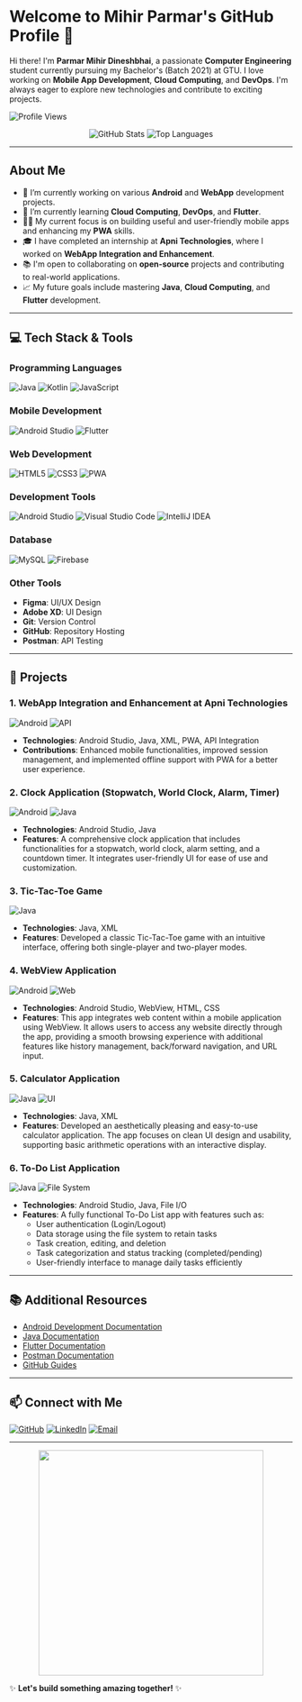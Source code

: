 # Welcome to Mihir Parmar's GitHub Profile 👋

Hi there! I'm **Parmar Mihir Dineshbhai**, a passionate **Computer Engineering** student currently pursuing my Bachelor's (Batch 2021) at GTU. I love working on **Mobile App Development**, **Cloud Computing**, and **DevOps**. I'm always eager to explore new technologies and contribute to exciting projects.

![Profile Views](https://komarev.com/ghpvc/?username=MihirParmar011&color=blue)

<p align="center">
  <img src="https://github-readme-stats.vercel.app/api?username=MihirParmar011&show_icons=true&theme=radical" alt="GitHub Stats">
  <img src="https://github-readme-stats.vercel.app/api/top-langs/?username=MihirParmar011&layout=compact&theme=radical" alt="Top Languages">
</p>

---

## About Me
- 🔭 I’m currently working on various **Android** and **WebApp** development projects.
- 🌱 I’m currently learning **Cloud Computing**, **DevOps**, and **Flutter**.
- 👨‍💻 My current focus is on building useful and user-friendly mobile apps and enhancing my **PWA** skills.
- 🎓 I have completed an internship at **Apni Technologies**, where I worked on **WebApp Integration and Enhancement**.
- 📚 I'm open to collaborating on **open-source** projects and contributing to real-world applications.
- 📈 My future goals include mastering **Java**, **Cloud Computing**, and **Flutter** development.

---

## 💻 Tech Stack & Tools

### Programming Languages  
![Java](https://img.shields.io/badge/Java-ED8B00?style=for-the-badge&logo=java&logoColor=white)
![Kotlin](https://img.shields.io/badge/Kotlin-0095D5?style=for-the-badge&logo=kotlin&logoColor=white)
![JavaScript](https://img.shields.io/badge/JavaScript-F7DF1E?style=for-the-badge&logo=javascript&logoColor=black)

### Mobile Development  
![Android Studio](https://img.shields.io/badge/Android_Studio-3DDC84?style=for-the-badge&logo=android-studio&logoColor=white)
![Flutter](https://img.shields.io/badge/Flutter-02569B?style=for-the-badge&logo=flutter&logoColor=white)

### Web Development  
![HTML5](https://img.shields.io/badge/HTML5-E34F26?style=for-the-badge&logo=html5&logoColor=white)
![CSS3](https://img.shields.io/badge/CSS3-1572B6?style=for-the-badge&logo=css3&logoColor=white)
![PWA](https://img.shields.io/badge/PWA-5A0FC8?style=for-the-badge&logo=pwa&logoColor=white)

### Development Tools  
![Android Studio](https://img.shields.io/badge/Android_Studio-3DDC84?style=for-the-badge&logo=android-studio&logoColor=white)
![Visual Studio Code](https://img.shields.io/badge/VS%20Code-007ACC?style=for-the-badge&logo=visual-studio-code&logoColor=white)
![IntelliJ IDEA](https://img.shields.io/badge/IntelliJ%20IDEA-000000?style=for-the-badge&logo=intellij-idea&logoColor=white)

### Database  
![MySQL](https://img.shields.io/badge/MySQL-4479A1?style=for-the-badge&logo=mysql&logoColor=white)
![Firebase](https://img.shields.io/badge/Firebase-FFCA28?style=for-the-badge&logo=firebase&logoColor=black)

### Other Tools  
- **Figma**: UI/UX Design  
- **Adobe XD**: UI Design  
- **Git**: Version Control  
- **GitHub**: Repository Hosting  
- **Postman**: API Testing

---

## 🚀 Projects

### 1. WebApp Integration and Enhancement at Apni Technologies  
![Android](https://img.shields.io/badge/Android-3DDC84?style=for-the-badge&logo=android&logoColor=white) ![API](https://img.shields.io/badge/API-339933?style=for-the-badge&logo=json-web-tokens&logoColor=white)

- **Technologies**: Android Studio, Java, XML, PWA, API Integration
- **Contributions**: Enhanced mobile functionalities, improved session management, and implemented offline support with PWA for a better user experience.

### 2. Clock Application (Stopwatch, World Clock, Alarm, Timer)  
![Android](https://img.shields.io/badge/Android-3DDC84?style=for-the-badge&logo=android&logoColor=white) ![Java](https://img.shields.io/badge/Java-ED8B00?style=for-the-badge&logo=java&logoColor=white)

- **Technologies**: Android Studio, Java
- **Features**: A comprehensive clock application that includes functionalities for a stopwatch, world clock, alarm setting, and a countdown timer. It integrates user-friendly UI for ease of use and customization.

### 3. Tic-Tac-Toe Game  
![Java](https://img.shields.io/badge/Java-ED8B00?style=for-the-badge&logo=java&logoColor=white)

- **Technologies**: Java, XML
- **Features**: Developed a classic Tic-Tac-Toe game with an intuitive interface, offering both single-player and two-player modes.

### 4. WebView Application  
![Android](https://img.shields.io/badge/Android-3DDC84?style=for-the-badge&logo=android&logoColor=white) ![Web](https://img.shields.io/badge/Web-HTML5?style=for-the-badge&logo=html5&logoColor=white)

- **Technologies**: Android Studio, WebView, HTML, CSS
- **Features**: This app integrates web content within a mobile application using WebView. It allows users to access any website directly through the app, providing a smooth browsing experience with additional features like history management, back/forward navigation, and URL input.

### 5. Calculator Application  
![Java](https://img.shields.io/badge/Java-ED8B00?style=for-the-badge&logo=java&logoColor=white) ![UI](https://img.shields.io/badge/UI-Design-brightgreen?style=for-the-badge)

- **Technologies**: Java, XML
- **Features**: Developed an aesthetically pleasing and easy-to-use calculator application. The app focuses on clean UI design and usability, supporting basic arithmetic operations with an interactive display.

### 6. To-Do List Application  
![Java](https://img.shields.io/badge/Java-ED8B00?style=for-the-badge&logo=java&logoColor=white) ![File System](https://img.shields.io/badge/File%20System-Storage-blue?style=for-the-badge)

- **Technologies**: Android Studio, Java, File I/O
- **Features**: A fully functional To-Do List app with features such as:
  - User authentication (Login/Logout)
  - Data storage using the file system to retain tasks
  - Task creation, editing, and deletion
  - Task categorization and status tracking (completed/pending)
  - User-friendly interface to manage daily tasks efficiently

---

## 📚 Additional Resources
- [Android Development Documentation](https://developer.android.com/docs)
- [Java Documentation](https://docs.oracle.com/javase/8/docs/api/)
- [Flutter Documentation](https://flutter.dev/docs)
- [Postman Documentation](https://learning.postman.com/docs/getting-started/introduction/)
- [GitHub Guides](https://guides.github.com/)

---

## 📫 Connect with Me

[![GitHub](https://img.shields.io/badge/GitHub-181717?style=for-the-badge&logo=github)](https://github.com/MihirParmar011)
[![LinkedIn](https://img.shields.io/badge/LinkedIn-0077B5?style=for-the-badge&logo=linkedin&logoColor=white)](https://www.linkedin.com/in/mihir-parmar011)
[![Email](https://img.shields.io/badge/Email-D14836?style=for-the-badge&logo=gmail&logoColor=white)](mailto:parmar.mihir@gmail.com)

---

<p align="center">
  <img src="https://media.giphy.com/media/LmNwrBhejkK9EFP504/giphy.gif" width="400">
</p>

✨ **Let's build something amazing together!** ✨


<!---- - 👋 Hi, I’m @MihirParmar011
- 👀 I’m interested in ...
- 🌱 I’m currently learning ...
- 💞️ I’m looking to collaborate on ...
- 📫 How to reach me ...
- 😄 Pronouns: ...
- ⚡ Fun fact: ...--->

<!---
MihirParmar011/MihirParmar011 is a ✨ special ✨ repository because its `README.md` (this file) appears on your GitHub profile.
You can click the Preview link to take a look at your changes.
--->
